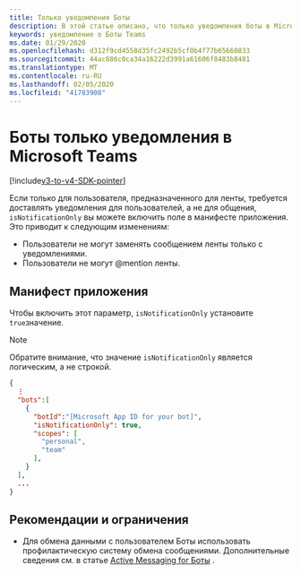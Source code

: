 ```yaml
---
title: Только уведомления Боты
description: В этой статье описано, что только уведомления боты в Microsoft Teams.
keywords: уведомление о Боты Teams
ms.date: 01/29/2020
ms.openlocfilehash: d312f9cd4558d35fc2492b5cf0b4f77b65660833
ms.sourcegitcommit: 44ac886c0ca34a16222d3991a61606f8483b8481
ms.translationtype: MT
ms.contentlocale: ru-RU
ms.lasthandoff: 02/05/2020
ms.locfileid: "41783908"
---
```

# <a name="notification-only-bots-in-microsoft-teams"></a>Боты только уведомления в Microsoft Teams

[!include[v3-to-v4-SDK-pointer](~/includes/v3-to-v4-pointer-bots.md)]

Если только для пользователя, предназначенного для ленты, требуется доставлять уведомления для пользователей, а не для общения, `isNotificationOnly` вы можете включить поле в манифесте приложения. Это приводит к следующим изменениям:

* Пользователи не могут заменять сообщением ленты только с уведомлениями.
* Пользователи не могут @mention ленты.

## <a name="app-manifest"></a>Манифест приложения

Чтобы включить этот параметр, `isNotificationOnly` установите `true`значение.

> [!NOTE]
> Обратите внимание, что значение `isNotificationOnly` является логическим, а не строкой.

```json
{
  ⋮
  "bots":[
    {
      "botId":"[Microsoft App ID for your bot]",
      "isNotificationOnly": true,
      "scopes": [
        "personal",
        "team"
      ],
    }
  ],
  ...
}
```

## <a name="best-practices-and-limitations"></a>Рекомендации и ограничения

* Для обмена данными с пользователем Боты использовать профилактическую систему обмена сообщениями. Дополнительные сведения см. в статье [Active Messaging for Боты](~/resources/bot-v3/bot-conversations/bots-conv-proactive.md) .
